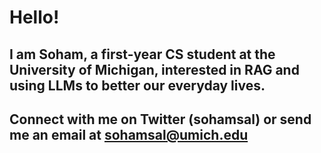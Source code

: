 # Hello!
## I am Soham, a first-year CS student at the University of Michigan, interested in RAG and using LLMs to better our everyday lives.
## Connect with me on Twitter (sohamsal) or send me an email at sohamsal@umich.edu

